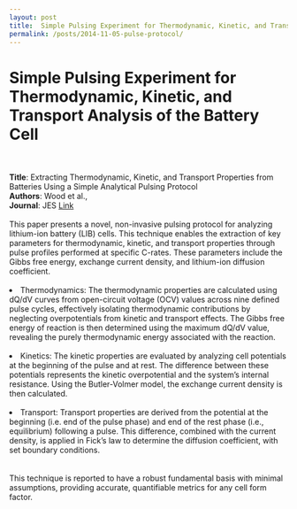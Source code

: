 ```yaml
---
layout: post
title:  Simple Pulsing Experiment for Thermodynamic, Kinetic, and Transport Analysis of the Battery Cell
permalink: /posts/2014-11-05-pulse-protocol/
---
```


<html>
  <body>
    <h1>Simple Pulsing Experiment for Thermodynamic, Kinetic, and Transport Analysis of the Battery Cell</h1>
<br><br>
<b>Title</b>: Extracting Thermodynamic, Kinetic, and Transport Properties from Batteries Using a Simple Analytical Pulsing Protocol 
<br>
<b>Authors</b>: Wood et al., 
<br>
<b>Journal</b>: JES <a href="https://iopscience.iop.org/article/10.1149/1945-7111/ad6481">Link</a>
<br><br>
This paper presents a novel, non-invasive pulsing protocol for analyzing lithium-ion battery (LIB) cells. This technique enables the extraction of key parameters for thermodynamic, kinetic, and transport properties through pulse profiles performed at specific C-rates. These parameters include the Gibbs free energy, exchange current density, and lithium-ion diffusion coefficient.
<br><br>
<li> Thermodynamics: The thermodynamic properties are calculated using dQ/dV curves from open-circuit voltage (OCV) values across nine defined pulse cycles, effectively isolating thermodynamic contributions by neglecting overpotentials from kinetic and transport effects. The Gibbs free energy of reaction is then determined using the maximum dQ/dV value, revealing the purely thermodynamic energy associated with the reaction. </li>
<br>
<li> Kinetics: The kinetic properties are evaluated by analyzing cell potentials at the beginning of the pulse and at rest. The difference between these potentials represents the kinetic overpotential and the system’s internal resistance. Using the Butler-Volmer model, the exchange current density is then calculated. </li>
<br>
<li> Transport: Transport properties are derived from the potential at the beginning (i.e. end of the pulse phase) and end of the rest phase (i.e., equilibrium) following a pulse. This difference, combined with the current density, is applied in Fick’s law to determine the diffusion coefficient, with set boundary conditions. </li>
<br><br>
This technique is reported to have a robust fundamental basis with minimal assumptions, providing accurate, quantifiable metrics for any cell form factor.<br>
  </body>
</html>


